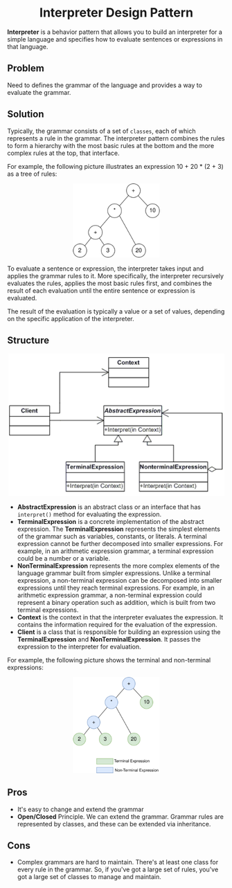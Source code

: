 <h1 align="center">Interpreter Design Pattern</h1>

**Interpreter** is a behavior pattern that allows you to build an interpreter for a simple language and specifies how to evaluate sentences or expressions in that language.

## Problem
Need to defines the grammar of the language and provides a way to evaluate the grammar.

## Solution
Typically, the grammar consists of a set of `classes`, each of which represents a rule in the grammar. The interpreter pattern combines the rules to form a hierarchy with the most basic rules at the bottom and the more complex rules at the top,
that interface.

For example, the following picture illustrates an expression 10 + 20 * (2 + 3) as a tree of rules:

<p align="center"><img width="200" alt="Example 1" src="./ReadMe/Example 1.svg"></p>

To evaluate a sentence or expression, the interpreter takes input and applies the grammar rules to it. More specifically, the interpreter recursively evaluates the rules, applies the most basic rules first, and combines the result of each evaluation until the entire sentence or expression is evaluated.

The result of the evaluation is typically a value or a set of values, depending on the specific application of the interpreter.

## Structure
<p align="center"><img width="500" alt="Interpreter Pattern Structure" src="./ReadMe/Interpreter-Pattern-Structure.png"></p>

- **AbstractExpression** is an abstract class or an interface that has `interpret()` method for evaluating the expression.
- **TerminalExpression** is a concrete implementation of the abstract expression. The **TerminalExpression** represents the simplest elements of the grammar such as variables, constants, or literals. A terminal expression cannot be further decomposed into smaller expressions. For example, in an arithmetic expression grammar, a terminal expression could be a number or a variable.
- **NonTerminalExpression** represents the more complex elements of the language grammar built from simpler expressions. Unlike a terminal expression, a non-terminal expression can be decomposed into smaller expressions until they reach terminal expressions. For example, in an arithmetic expression grammar, a non-terminal expression could represent a binary operation such as addition, which is built from two terminal expressions.
- **Context** is the context in that the interpreter evaluates the expression. It contains the information required for the evaluation of the expression.
- **Client** is a class that is responsible for building an expression using the **TerminalExpression** and **NonTerminalExpression**. It passes the expression to the interpreter for evaluation.

For example, the following picture shows the terminal and non-terminal expressions:

<p align="center"><img width="200" alt="Example 2" src="./ReadMe/Example 2.svg"></p>

## Pros
- It's easy to change and extend the grammar
- **Open/Closed** Principle. We can extend the grammar. Grammar rules are represented by classes, and these can be extended via inheritance.

## Cons
- Complex grammars are hard to maintain. There's at least one class for every rule in the grammar. So, if you've got a large set of rules, you've got a large set of classes to manage and maintain.